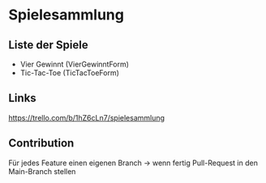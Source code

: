 # Spielesammlung

## Liste der Spiele
- Vier Gewinnt  (VierGewinntForm)
- Tic-Tac-Toe  (TicTacToeForm)


## Links
https://trello.com/b/1hZ6cLn7/spielesammlung


## Contribution
Für jedes Feature einen eigenen Branch -> wenn fertig Pull-Request in den Main-Branch stellen